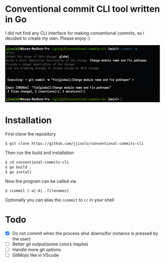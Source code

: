 # Conventional commit CLI tool written in Go
I did not find any CLI interface for making conventional commits, so i decided to create my own. Please enjoy :)

![application screenshot](https://github.com/jjisolo/conventional-commits-cli/blob/main/screenshot.png)

# Installation

First clone the repository
```
$ git clone https://github.com/jjisolo/conventional-commits-cli
```

Then run the build and installation
```
$ cd conventional-commits-cli
$ go build .
$ go install
```
Now the program can be called via
```
$ ccommit [-a|-A|..filenames]
```

Optionally you can alias the ```ccommit``` to ``cc`` in your shell

# Todo

- [X] Do not commit when the process shut downs(for instance <C-c> is pressed by the user)
- [ ] Better git output(some colors maybe)
- [ ] Handle more git options
- [ ] GitMojis like in VScode
